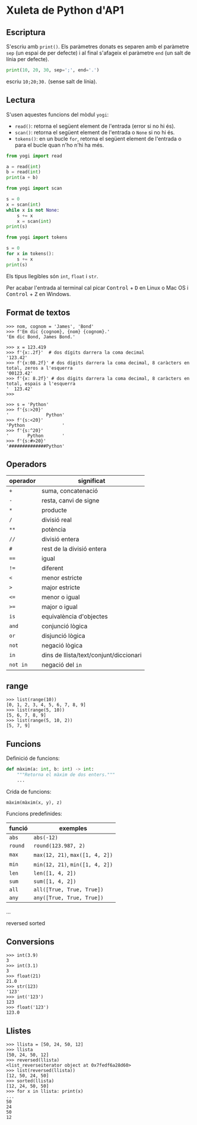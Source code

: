 # Xuleta de Python d'AP1

## Escriptura

S'escriu amb `print()`. Els paràmetres donats es separen amb el paràmetre `sep` (un espai de per defecte) i al final s'afageix el paràmetre `end` (un salt de línia per defecte).

```python
print(10, 20, 30, sep=';', end='.')
```

escriu `10;20;30.` (sense salt de línia).

## Lectura

S'usen aquestes funcions del mòdul `yogi`:

- `read()`: retorna el següent element de l'entrada (error si no hi és).
- `scan()`: retorna el següent element de l'entrada o `None` si no hi és.
- `tokens()`: en un bucle `for`, retorna el següent element de l'entrada o para el bucle quan n'ho n'hi ha més.

```python 
from yogi import read

a = read(int)
b = read(int)
print(a + b)
```

```python 
from yogi import scan

s = 0
x = scan(int)
while x is not None:
    s += x
    x = scan(int)
print(s)
```

```python 
from yogi import tokens

s = 0
for x in tokens():
    s += x
print(s)
```

Els tipus llegibles són `int`, `float` i `str`.

Per acabar l'entrada al terminal cal picar <kbd>Control</kbd> + <kbd>D</kbd> en Linux o Mac OS i <kbd>Control</kbd> + <kbd>Z</kbd> en Windows.

## Format de textos

```pycon
>>> nom, cognom = 'James', 'Bond'
>>> f'Em dic {cognom}, {nom} {cognom}.'
'Em dic Bond, James Bond.'
```

```pycon
>>> x = 123.419
>>> f'{x:.2f}'  # dos dígits darrera la coma decimal
'123.42'
>>> f'{x:08.2f}' # dos dígits darrera la coma decimal, 8 caràcters en total, zeros a l'esquerra
'00123.42'
>>> f'{x: 8.2f}' # dos dígits darrera la coma decimal, 8 caràcters en total, espais a l'esquerra
'  123.42'
>>>
```


```pycon
>>> s = 'Python'
>>> f'{s:>20}'
'              Python'
>>> f'{s:<20}'
'Python              '
>>> f'{s:^20}'
'       Python       '
>>> f'{s:#>20}'
'##############Python'
```

## Operadors 

|operador|significat|
|----|----|
| `+` | suma, concatenació |
| `-` | resta, canvi de signe |
| `*` | producte |
| `/` | divisió real |
| `**` | potència |
| `//` | divisió entera |
| `#` | rest de la divisió entera |
| `==` | igual |
| `!=` | diferent |
| `<` | menor estricte |
| `>` | major estricte |
| `<=` | menor o igual |
| `>=` | major o igual |
| `is` | equivalència d'objectes |
| `and` | conjunció lògica |
| `or` | disjunció lògica |
| `not` | negació lògica |
| `in` | dins de llista/text/conjunt/diccionari |
| `not in` | negació del `in` |

## range

```pycon
>>> list(range(10))
[0, 1, 2, 3, 4, 5, 6, 7, 8, 9]
>>> list(range(5, 10))
[5, 6, 7, 8, 9]
>>> list(range(5, 10, 2))
[5, 7, 9]
````

## Funcions

Definició de funcions:

```python 
def màxim(a: int, b: int) -> int:
    """Retorna el màxim de dos enters."""
    ...
```

Crida de funcions:

```pycon
màxim(màxim(x, y), z)
```

Funcions predefinides:

|funció|exemples|
|---|---|
|`abs`| `abs(-12)`|
|`round`| `round(123.987, 2)`|
|`max`| `max(12, 21)`, `max([1, 4, 2])`|
|`min`| `min(12, 21)`, `min([1, 4, 2])`|
|`len`|`len([1, 4, 2])`|
|`sum`|`sum([1, 4, 2])`|
|`all`|`all([True, True, True])`|
|`any`|`any([True, True, True])`|

...

reversed
sorted


## Conversions

```pycon
>>> int(3.9)
3
>>> int(3.1)
3
>>> float(21)
21.0
>>> str(123)
'123'
>>> int('123')
123
>>> float('123')
123.0
```

## Llistes


```pycon
>>> llista = [50, 24, 50, 12]
>>> llista
[50, 24, 50, 12]
>>> reversed(llista)
<list_reverseiterator object at 0x7fedf6a28d60>
>>> list(reversed(llista))
[12, 50, 24, 50]
>>> sorted(llista)
[12, 24, 50, 50]
>>> for x in llista: print(x)
...
50
24
50
12
```
